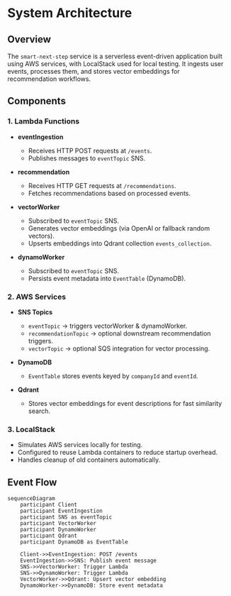# System Architecture

## Overview
The `smart-next-step` service is a serverless event-driven application built using AWS services, with LocalStack used for local testing. It ingests user events, processes them, and stores vector embeddings for recommendation workflows.

## Components

### 1. Lambda Functions
- **eventIngestion**
  - Receives HTTP POST requests at `/events`.
  - Publishes messages to `eventTopic` SNS.
  
- **recommendation**
  - Receives HTTP GET requests at `/recommendations`.
  - Fetches recommendations based on processed events.

- **vectorWorker**
  - Subscribed to `eventTopic` SNS.
  - Generates vector embeddings (via OpenAI or fallback random vectors).
  - Upserts embeddings into Qdrant collection `events_collection`.

- **dynamoWorker**
  - Subscribed to `eventTopic` SNS.
  - Persists event metadata into `EventTable` (DynamoDB).

### 2. AWS Services
- **SNS Topics**
  - `eventTopic` → triggers vectorWorker & dynamoWorker.
  - `recommendationTopic` → optional downstream recommendation triggers.
  - `vectorTopic` → optional SQS integration for vector processing.

- **DynamoDB**
  - `EventTable` stores events keyed by `companyId` and `eventId`.

- **Qdrant**
  - Stores vector embeddings for event descriptions for fast similarity search.

### 3. LocalStack
- Simulates AWS services locally for testing.
- Configured to reuse Lambda containers to reduce startup overhead.
- Handles cleanup of old containers automatically.

## Event Flow

```mermaid
sequenceDiagram
    participant Client
    participant EventIngestion
    participant SNS as eventTopic
    participant VectorWorker
    participant DynamoWorker
    participant Qdrant
    participant DynamoDB as EventTable

    Client->>EventIngestion: POST /events
    EventIngestion->>SNS: Publish event message
    SNS->>VectorWorker: Trigger Lambda
    SNS->>DynamoWorker: Trigger Lambda
    VectorWorker->>Qdrant: Upsert vector embedding
    DynamoWorker->>DynamoDB: Store event metadata

